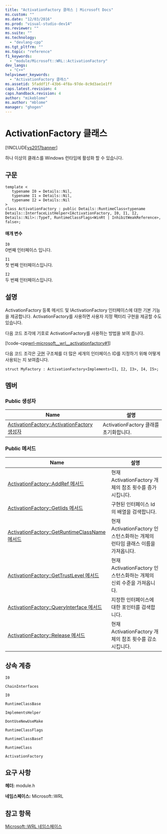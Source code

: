 ```yaml
---
title: "ActivationFactory 클래스 | Microsoft Docs"
ms.custom: ""
ms.date: "12/03/2016"
ms.prod: "visual-studio-dev14"
ms.reviewer: ""
ms.suite: ""
ms.technology: 
  - "devlang-cpp"
ms.tgt_pltfrm: ""
ms.topic: "reference"
f1_keywords: 
  - "module/Microsoft::WRL::ActivationFactory"
dev_langs: 
  - "C++"
helpviewer_keywords: 
  - "ActivationFactory 클래스"
ms.assetid: 5faddf1f-43b6-4f8a-97de-8c9d3ae1e1ff
caps.latest.revision: 4
caps.handback.revision: 4
author: "mikeblome"
ms.author: "mblome"
manager: "ghogen"
---
```

# ActivationFactory 클래스
[!INCLUDE[vs2017banner](../assembler/inline/includes/vs2017banner.md)]

하나 이상의 클래스를 Windows 런타임에 활성화 할 수 있습니다.  
  
## 구문  
  
```  
template <  
   typename I0 = Details::Nil,  
   typename I1 = Details::Nil,  
   typename I2 = Details::Nil  
>  
class ActivationFactory : public Details::RuntimeClass<typename Details::InterfaceListHelper<IActivationFactory, I0, I1, I2, Details::Nil>::TypeT, RuntimeClassFlags<WinRt | InhibitWeakReference>, false>;  
```  
  
#### 매개 변수  
 `I0`  
 0번째 인터페이스 입니다.  
  
 `I1`  
 첫 번째 인터페이스입니다.  
  
 `I2`  
 두 번째 인터페이스입니다.  
  
## 설명  
 ActivationFactory 등록 메서드 및 IActivationFactory 인터페이스에 대한 기본 기능을 제공합니다.  ActivationFactory를 사용하면 사용자 지정 팩터리 구현을 제공할 수도 있습니다.  
  
 다음 코드 조각에 기호로 ActivationFactory를 사용하는 방법을 보여 줍니다.  
  
 [!code-cpp[wrl-microsoft__wrl__activationfactory#1](../windows/codesnippet/CPP/activationfactory-class_1.cpp)]  
  
 다음 코드 조각은 [구현](../windows/implements-structure.md) 구조체를 더 많은 세개의 인터페이스 ID를 지정하기 위해 어떻게 사용되는 지 보여줍니다.  
  
 `struct MyFactory : ActivationFactory<Implements<I1, I2, I3>, I4, I5>;`  
  
## 멤버  
  
### Public 생성자  
  
|Name|설명|  
|----------|--------|  
|[ActivationFactory::ActivationFactory 생성자](../windows/activationfactory-activationfactory-constructor.md)|ActivationFactory 클래를 초기화합니다.|  
  
### Public 메서드  
  
|Name|설명|  
|----------|--------|  
|[ActivationFactory::AddRef 메서드](../windows/activationfactory-addref-method.md)|현재 ActivationFactory 개체의 참조 횟수를 증가시킵니다.|  
|[ActivationFactory::GetIids 메서드](../windows/activationfactory-getiids-method.md)|구현된 인터페이스 Id의 배열을 검색합니다.|  
|[ActivationFactory::GetRuntimeClassName 메서드](../windows/activationfactory-getruntimeclassname-method.md)|현재 ActivationFactory 인스턴스화하는 개체의 런타임 클래스 이름을 가져옵니다.|  
|[ActivationFactory::GetTrustLevel 메서드](../windows/activationfactory-gettrustlevel-method.md)|현재 ActivationFactory 인스턴스화하는 개체의 신뢰 수준을 가져옵니다.|  
|[ActivationFactory::QueryInterface 메서드](../windows/activationfactory-queryinterface-method.md)|지정한 인터페이스에 대한 포인터를 검색합니다.|  
|[ActivationFactory::Release 메서드](../windows/activationfactory-release-method.md)|현재 ActivationFactory 개체의 참조 횟수를 감소시킵니다.|  
  
## 상속 계층  
 `I0`  
  
 `ChainInterfaces`  
  
 `I0`  
  
 `RuntimeClassBase`  
  
 `ImplementsHelper`  
  
 `DontUseNewUseMake`  
  
 `RuntimeClassFlags`  
  
 `RuntimeClassBaseT`  
  
 `RuntimeClass`  
  
 `ActivationFactory`  
  
## 요구 사항  
 **헤더:** module.h  
  
 **네임스페이스:** Microsoft::WRL  
  
## 참고 항목  
 [Microsoft::WRL 네임스페이스](../windows/microsoft-wrl-namespace.md)